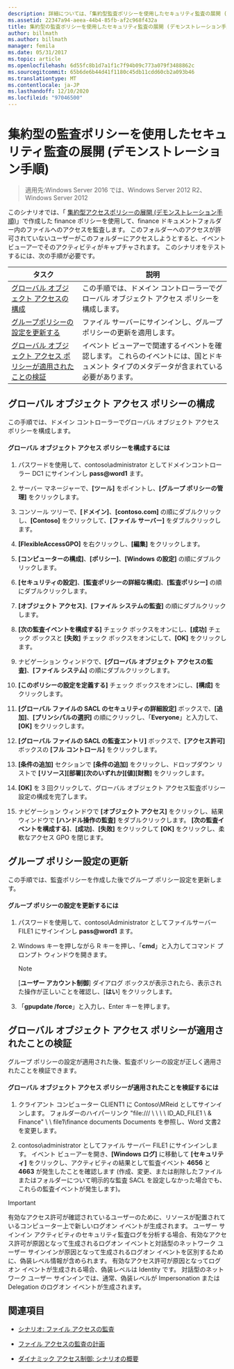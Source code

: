 ```yaml
---
description: 詳細については、「集約型監査ポリシーを使用したセキュリティ監査の展開 (デモンストレーション手順)」を参照してください。
ms.assetid: 22347a94-aeea-44b4-85fb-af2c968f432a
title: 集約型の監査ポリシーを使用したセキュリティ監査の展開 (デモンストレーション手順)
author: billmath
ms.author: billmath
manager: femila
ms.date: 05/31/2017
ms.topic: article
ms.openlocfilehash: 6d55fc8b1d7a1f1c7f94b09c773a079f3488862c
ms.sourcegitcommit: 65b6de6b44d41f1180c45db11cdd60cb2a093b46
ms.translationtype: MT
ms.contentlocale: ja-JP
ms.lasthandoff: 12/10/2020
ms.locfileid: "97046500"
---
```

# <a name="deploy-security-auditing-with-central-audit-policies-demonstration-steps"></a>集約型の監査ポリシーを使用したセキュリティ監査の展開 (デモンストレーション手順)

>適用先:Windows Server 2016 では、Windows Server 2012 R2、Windows Server 2012

このシナリオでは、「 [集約型アクセスポリシーの展開 &#40;デモンストレーション手順&#41;](Deploy-a-Central-Access-Policy--Demonstration-Steps-.md)」で作成した finance ポリシーを使用して、finance ドキュメントフォルダー内のファイルへのアクセスを監査します。 このフォルダーへのアクセスが許可されていないユーザーがこのフォルダーにアクセスしようとすると、イベント ビューアーでそのアクティビティがキャプチャされます。
このシナリオをテストするには、次の手順が必要です。

|タスク|説明|
|--------|---------------|
|[グローバル オブジェクト アクセスの構成](Deploy-Security-Auditing-with-Central-Audit-Policies--Demonstration-Steps-.md#BKMK_1)|この手順では、ドメイン コントローラーでグローバル オブジェクト アクセス ポリシーを構成します。|
|[グループポリシーの設定を更新する](Deploy-Security-Auditing-with-Central-Audit-Policies--Demonstration-Steps-.md#BKMK_2)|ファイル サーバーにサインインし、グループ ポリシーの更新を適用します。|
|[グローバル オブジェクト アクセス ポリシーが適用されたことの検証](Deploy-Security-Auditing-with-Central-Audit-Policies--Demonstration-Steps-.md#BKMK_3)|イベント ビューアーで関連するイベントを確認します。 これらのイベントには、国とドキュメント タイプのメタデータが含まれている必要があります。|

## <a name="configure-global-object-access-policy"></a><a name="BKMK_1"></a>グローバル オブジェクト アクセス ポリシーの構成
この手順では、ドメイン コントローラーでグローバル オブジェクト アクセス ポリシーを構成します。

#### <a name="to-configure-a-global-object-access-policy"></a>グローバル オブジェクト アクセス ポリシーを構成するには

1. パスワードを使用して、contoso\administrator としてドメインコントローラー DC1 にサインインし <strong>pass@word1</strong> ます。

2. サーバー マネージャーで、**[ツール]** をポイントし、**[グループ ポリシーの管理]** をクリックします。

3. コンソール ツリーで、**[ドメイン]**、**[contoso.com]** の順にダブルクリックし、**[Contoso]** をクリックして、**[ファイル サーバー]** をダブルクリックします。

4. **[FlexibleAccessGPO]** を右クリックし、**[編集]** をクリックします。

5. **[コンピューターの構成]**、**[ポリシー]**、**[Windows の設定]** の順にダブルクリックします。

6. **[セキュリティの設定]**、**[監査ポリシーの詳細な構成]**、**[監査ポリシー]** の順にダブルクリックします。

7. **[オブジェクト アクセス]**、**[ファイル システムの監査]** の順にダブルクリックします。

8. **[次の監査イベントを構成する]** チェック ボックスをオンにし、**[成功]** チェック ボックスと **[失敗]** チェック ボックスをオンにして、**[OK]** をクリックします。

9. ナビゲーション ウィンドウで、**[グローバル オブジェクト アクセスの監査]**、**[ファイル システム]** の順にダブルクリックします。

10. **[このポリシーの設定を定義する]** チェック ボックスをオンにし、**[構成]** をクリックします。

11. **[グローバル ファイルの SACL のセキュリティの詳細設定]** ボックスで、**[追加]**、**[プリンシパルの選択]** の順にクリックし、「**Everyone**」と入力して、**[OK]** をクリックします。

12. **[グローバル ファイルの SACL の監査エントリ]** ボックスで、**[アクセス許可]** ボックスの **[フル コントロール]** をクリックします。

13. **[条件の追加]** セクションで **[条件の追加]** をクリックし、ドロップダウン リストで **[リソース]****[部署]****[次のいずれか]****[値]****[財務]** をクリックします。

14. **[OK]** を 3 回クリックして、グローバル オブジェクト アクセス監査ポリシー設定の構成を完了します。

15. ナビゲーション ウィンドウで **[オブジェクト アクセス]** をクリックし、結果ウィンドウで **[ハンドル操作の監査]** をダブルクリックします。 **[次の監査イベントを構成する]**、**[成功]**、**[失敗]** をクリックして **[OK]** をクリックし、柔軟なアクセス GPO を閉じます。

## <a name="update-group-policy-settings"></a><a name="BKMK_2"></a>グループ ポリシー設定の更新
この手順では、監査ポリシーを作成した後でグループ ポリシー設定を更新します。

#### <a name="to-update-group-policy-settings"></a>グループ ポリシーの設定を更新するには

1. パスワードを使用して、contoso\Administrator としてファイルサーバー FILE1 にサインインし <strong>pass@word1</strong> ます。

2. Windows キーを押しながら R キーを押し、「**cmd**」と入力してコマンド プロンプト ウィンドウを開きます。

   > [!NOTE]
   > [**ユーザー アカウント制御**] ダイアログ ボックスが表示されたら、表示された操作が正しいことを確認し、[**はい**] をクリックします。

3. 「**gpupdate /force**」と入力し、Enter キーを押します。

## <a name="verify-that-the-global-object-access-policy-has-been-applied"></a><a name="BKMK_3"></a>グローバル オブジェクト アクセス ポリシーが適用されたことの検証
グループ ポリシーの設定が適用された後、監査ポリシーの設定が正しく適用されたことを検証できます。

#### <a name="to-verify-that-the-global-object-access-policy-has-been-applied"></a>グローバル オブジェクト アクセス ポリシーが適用されたことを検証するには

1.  クライアント コンピューター CLIENT1 に Contoso\MReid としてサインインします。 フォルダーのハイパーリンク "file:/// \\ \\ \\ \ ID_AD_FILE1 \\ & Finance" \\ \ file1\finance documents Documents を参照し、Word 文書2を変更します。

2.  contoso\administrator としてファイル サーバー FILE1 にサインインします。 イベント ビューアーを開き、**[Windows ログ]** に移動して **[セキュリティ]** をクリックし、アクティビティの結果として監査イベント **4656** と **4663** が発生したことを確認します (作成、変更、または削除したファイルまたはフォルダーについて明示的な監査 SACL を設定しなかった場合でも、これらの監査イベントが発生します)。

> [!IMPORTANT]
> 有効なアクセス許可が確認されているユーザーのために、リソースが配置されているコンピューター上で新しいログオン イベントが生成されます。 ユーザー サインイン アクティビティのセキュリティ監査ログを分析する場合、有効なアクセス許可が原因となって生成されるログオン イベントと対話型のネットワーク ユーザー サインインが原因となって生成されるログオン イベントを区別するために、偽装レベル情報が含められます。 有効なアクセス許可が原因となってログオン イベントが生成される場合、偽装レベルは Identity です。 対話型のネットワーク ユーザー サインインでは、通常、偽装レベルが Impersonation または Delegation のログオン イベントが生成されます。

## <a name="see-also"></a><a name="BKMK_Links"></a>関連項目

-   [シナリオ: ファイル アクセスの監査](Scenario--File-Access-Auditing.md)

-   [ファイル アクセスの監査の計画](Plan-for-File-Access-Auditing.md)

-   [ダイナミック アクセス制御: シナリオの概要](Dynamic-Access-Control--Scenario-Overview.md)


